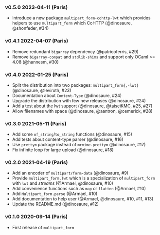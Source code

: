 ### v0.5.0 2023-04-11 (Paris)

- Introduce a new package `multipart_form-cohttp-lwt` which provides
  helpers to use `multipart_form` which CoHTTP (@dinosaure, @shonfeder, #34)

### v0.4.1 2022-04-07 (Paris)

- Remove redundant `bigarray` dependency (@patricoferris, #29)
- Remove `bigarray-compat` and `stdlib-shims` and support only OCaml >= 4.08 (@hannesm, #30)

### v0.4.0 2022-01-25 (Paris)

- Split the distribution into two packages: `multipart_form{,-lwt}` (@dinosaure, @leviroth, #23)
- Documentation about `Content-Type` (@dinosaure, #24)
- Upgrade the distribution with few new releases (@dinosaure, #24)
- Add a test about the lwt support (@dinosaure, @taiseiKMC, #25, #27)
- Allow filenames with space (@dinosaure, @aantron, @cemerick, #28)

### v0.3.0 2021-05-11 (Paris)

- Add some `of_string`/`to_string` functions (@dinosaure, #15)
- Add tests about content-type parser (@dinosaure, #16)
- Use `prettym` package instead of `mrmime.prettym` (@dinosaure, #17)
- Fix infinite loop for large upload (@dinosaure, #18)

### v0.2.0 2021-04-19 (Paris)

- Add an encoder of `multipart/form-data` (@dinosaure, #9)
- Provide `multipart_form.lwt` which is a specialization
  of `multipart_form` with `lwt` and _streams_
  (@Armael, @dinosaure, #10)
- Add convenience functions such as `map` or `flatten`
  (@Armael, #10)
- Add `Multipart_form.parse` (@Armael, #10)
- Add documentation to help user (@Armael, @dinosaure, #10, #11, #13)
- Update the README.md (@dinosaure, #12)

### v0.1.0 2020-09-14 (Paris)

- First release of `multipart_form`
